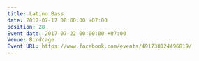 ```yaml
---
title: Latino Bass
date: 2017-07-17 08:00:00 +07:00
position: 28
Event date: 2017-07-22 00:00:00 +07:00
Venue: Birdcage
Event URL: https://www.facebook.com/events/491738124496819/
---
```


